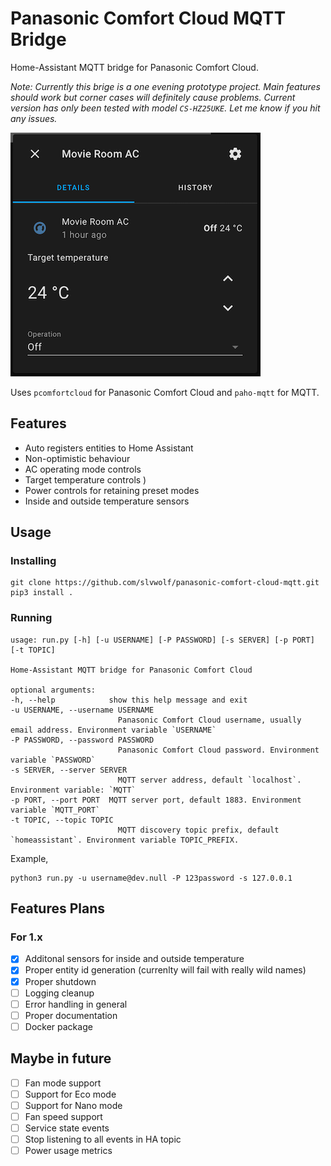 # Panasonic Comfort Cloud MQTT Bridge
Home-Assistant MQTT bridge for Panasonic Comfort Cloud. 

_Note: Currently this brige is a one evening prototype project. Main features should work but corner cases will definitely cause problems. Current version has only been tested with model `CS-HZ25UKE`. Let me know if you hit any issues._

![HA](/ha-dashboard.png "HA")

Uses `pcomfortcloud` for Panasonic Comfort Cloud and `paho-mqtt` for MQTT.

## Features
- Auto registers entities to Home Assistant
- Non-optimistic behaviour
- AC operating mode controls 
- Target temperature controls )
- Power controls for retaining preset modes
- Inside and outside temperature sensors

## Usage

### Installing

    git clone https://github.com/slvwolf/panasonic-comfort-cloud-mqtt.git
    pip3 install .

### Running

    usage: run.py [-h] [-u USERNAME] [-P PASSWORD] [-s SERVER] [-p PORT] [-t TOPIC]

    Home-Assistant MQTT bridge for Panasonic Comfort Cloud

    optional arguments:
    -h, --help            show this help message and exit
    -u USERNAME, --username USERNAME
                            Panasonic Comfort Cloud username, usually email address. Environment variable `USERNAME`
    -P PASSWORD, --password PASSWORD
                            Panasonic Comfort Cloud password. Environment variable `PASSWORD`
    -s SERVER, --server SERVER
                            MQTT server address, default `localhost`. Environment variable: `MQTT`
    -p PORT, --port PORT  MQTT server port, default 1883. Environment variable `MQTT_PORT`
    -t TOPIC, --topic TOPIC
                            MQTT discovery topic prefix, default `homeassistant`. Environment variable TOPIC_PREFIX.

Example,

    python3 run.py -u username@dev.null -P 123password -s 127.0.0.1

## Features Plans

### For 1.x

- [X] Additonal sensors for inside and outside temperature
- [X] Proper entity id generation (currenlty will fail with really wild names)
- [X] Proper shutdown
- [ ] Logging cleanup
- [ ] Error handling in general
- [ ] Proper documentation
- [ ] Docker package

## Maybe in future

- [ ] Fan mode support
- [ ] Support for Eco mode
- [ ] Support for Nano mode
- [ ] Fan speed support
- [ ] Service state events
- [ ] Stop listening to all events in HA topic
- [ ] Power usage metrics